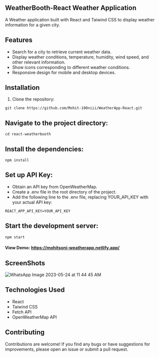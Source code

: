 ## WeatherBooth-React Weather Application
A Weather application built with React and Taiwind CSS to display weather information for a given city.

## Features

- Search for a city to retrieve current weather data.
- Display weather conditions, temperature, humidity, wind speed, and other relevant information.
- Show icons corresponding to different weather conditions.
- Responsive design for mobile and desktop devices.

## Installation

1. Clone the repository:

 ```
git clone https://github.com/Mohit-100niii/WeatherApp-React.git
```

## Navigate to the project directory:
```
cd react-weatherbooth
```

## Install the dependencies:
```
npm install
```

## Set up API Key:
- Obtain an API key from OpenWeatherMap.
- Create a .env file in the root directory of the project.
- Add the following line to the .env file, replacing YOUR_API_KEY with your actual API key:
```
REACT_APP_API_KEY=YOUR_API_KEY
```

## Start the development server:
```
npm start
```
#### View Demo: https://mohitsoni-weatherapp.netlify.app/

## ScreenShots
![WhatsApp Image 2023-05-24 at 11 44 45 AM](https://github.com/Mohit-100niii/WeatherApp-React/assets/84673402/96582c6c-2e33-4091-9c78-c7fa710d4aa4)

  

## Technologies Used
- React
- Taiwind CSS
- Fetch API
- OpenWeatherMap API

## Contributing
Contributions are welcome! If you find any bugs or have suggestions for improvements, please open an issue or submit a pull request.


